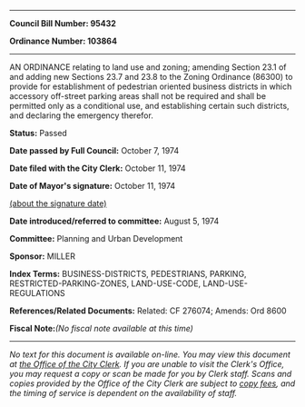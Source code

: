 

********

**Council Bill Number: 95432**
   
**Ordinance Number: 103864**
********

 AN ORDINANCE relating to land use and zoning; amending Section 23.1 of and adding new Sections 23.7 and 23.8 to the Zoning Ordinance (86300) to provide for establishment of pedestrian oriented business districts in which accessory off-street parking areas shall not be required and shall be permitted only as a conditional use, and establishing certain such districts, and declaring the emergency therefor.

**Status:** Passed
   
**Date passed by Full Council:** October 7, 1974
   
**Date filed with the City Clerk:** October 11, 1974
   
**Date of Mayor's signature:** October 11, 1974
   
[(about the signature date)](/~public/approvaldate.htm)
   
   
   
**Date introduced/referred to committee:** August 5, 1974
   
**Committee:** Planning and Urban Development
   
**Sponsor:** MILLER
   
   
**Index Terms:** BUSINESS-DISTRICTS, PEDESTRIANS, PARKING, RESTRICTED-PARKING-ZONES, LAND-USE-CODE, LAND-USE-REGULATIONS

**References/Related Documents:** Related: CF 276074; Amends: Ord 8600

**Fiscal Note:**_(No fiscal note available at this time)_
********

_No text for this document is available on-line. You may view this document at [the Office of the City Clerk](http://www.seattle.gov/leg/clerk/contactUs.htm). If you are unable to visit the Clerk's Office, you may request a copy or scan be made for you by Clerk staff. Scans and copies provided by the Office of the City Clerk are subject to [copy fees](http://clerk.seattle.gov/~public/clerkfees.htm), and the timing of service is dependent on the availability of staff._

